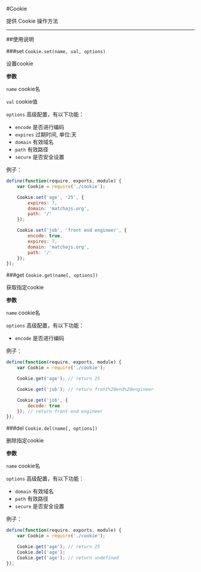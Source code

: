 #Cookie

提供 Cookie 操作方法

---


##使用说明

###set `Cookie.set(name, val, options)`

设置cookie

**参数**

`name` cookie名

`val` cookie值

`options` 高级配置，有以下功能：
+ `encode` 是否进行编码
+ `expires` 过期时间, 单位:天
+ `domain` 有效域名
+ `path` 有效路径
+ `secure` 是否安全设置


例子：

```js
define(function(require, exports, module) {
    var Cookie = require('./cookie');

    Cookie.set('age', '25', {
        expires: 7,
        domain: 'matchajs.org',
        path: '/'
    });

    Cookie.set('job', 'front end engineer', {
        encode: true,
        expires: 7,
        domain: 'matchajs.org',
        path: '/'
    });
});
```

###get `Cookie.get(name[, options])`

获取指定cookie

**参数**

`name` cookie名

`options` 高级配置，有以下功能：

+ `encode` 是否进行编码


例子：

```js
define(function(require, exports, module) {
    var Cookie = require('./cookie');

    Cookie.get('age'); // return 25

    Cookie.get('job'); // return front%20end%20engineer

    Cookie.get('job', {
        decode: true
    }); // return front end engineer
});
```

###del `Cookie.del(name[, options])`

删除指定cookie

**参数**

`name` cookie名

`options` 高级配置，有以下功能：

+ `domain` 有效域名
+ `path` 有效路径
+ `secure` 是否安全设置


例子：

```js
define(function(require, exports, module) {
    var Cookie = require('./cookie');

    Cookie.get('age'); // return 25
    Cookie.del('age');
    Cookie.get('age'); // return undefined
});
```